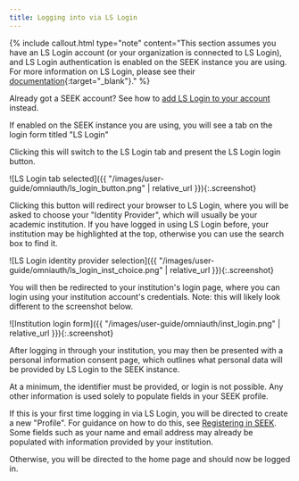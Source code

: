 ```yaml
---
title: Logging into via LS Login
---
```



{% include callout.html type="note" content="This section assumes you have an LS Login account (or your organization is connected to LS Login), 
and LS Login authentication is enabled on the SEEK instance you are using. For more information on LS Login, please 
see their [documentation](https://lifescience-ri.eu/ls-login/documentation/user-documentation/user-documentation.html){:target=\"_blank\"}." %}

Already got a SEEK account? See how to [add LS Login to your account](managing-identities#add-identity) instead. 

If enabled on the SEEK instance you are using, you will see a tab on the login form titled "LS Login"

Clicking this will switch to the LS Login tab and present the LS Login login button.

![LS Login tab selected]({{ "/images/user-guide/omniauth/ls_login_button.png" |  relative_url }}){:.screenshot}

<a name="aai-flow"></a>
Clicking this button will redirect your browser to LS Login, 
where you will be asked to choose your "Identity Provider", which will usually be your academic institution.
If you have logged in using LS Login before, your institution may be highlighted at the top, 
otherwise you can use the search box to find it.

![LS Login identity provider selection]({{ "/images/user-guide/omniauth/ls_login_inst_choice.png" |  relative_url }}){:.screenshot}

You will then be redirected to your institution's login page, where you can login using your institution account's credentials. 
Note: this will likely look different to the screenshot below.

![Institution login form]({{ "/images/user-guide/omniauth/inst_login.png" |  relative_url }}){:.screenshot}

After logging in through your institution, you may then be presented with a personal information consent page, 
which outlines what personal data will be provided by LS Login to the SEEK instance.

At a minimum, the identifier must be provided, or login is not possible. Any other information is used solely to 
populate fields in your SEEK profile.

If this is your first time logging in via LS Login, you will be directed to create a new "Profile". For guidance on how to do this, see [Registering in SEEK](registering#new-profile). Some fields such as your name and email address may already be populated with information provided by your institution.

Otherwise, you will be directed to the home page and should now be logged in.
